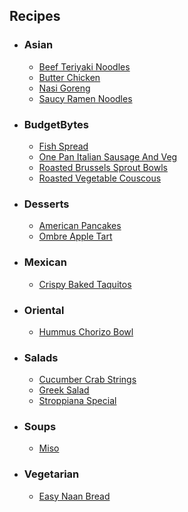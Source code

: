 ## Recipes
- ### Asian ###
  - [Beef Teriyaki Noodles](Asian/Beef_Teriyaki_Noodles.md)
  - [Butter Chicken](Asian/Butter_Chicken.md)
  - [Nasi Goreng](Asian/Nasi_Goreng.md)
  - [Saucy Ramen Noodles](Asian/Saucy_Ramen_Noodles.md)

- ### BudgetBytes ###
  - [Fish Spread](BudgetBytes/Fish_Spread.md)
  - [One Pan Italian Sausage And Veg](BudgetBytes/One_Pan_Italian_Sausage_And_Veg.md)
  - [Roasted Brussels Sprout Bowls](BudgetBytes/Roasted_Brussels_Sprout_Bowls.md)
  - [Roasted Vegetable Couscous](BudgetBytes/Roasted_Vegetable_Couscous.md)

- ### Desserts ###
  - [American Pancakes](Desserts/American_Pancakes.md)
  - [Ombre Apple Tart](Desserts/Ombre_Apple_Tart.md)

- ### Mexican ###
  - [Crispy Baked Taquitos](Mexican/Crispy_Baked_Taquitos.md)

- ### Oriental ###
  - [Hummus Chorizo Bowl](Oriental/Hummus_Chorizo_Bowl.md)

- ### Salads ###
  - [Cucumber Crab Strings](Salads/Cucumber_Crab_Strings.md)
  - [Greek Salad](Salads/Greek_Salad.md)
  - [Stroppiana Special](Salads/Stroppiana_Special.md)

- ### Soups ###
  - [Miso](Soups/Miso.md)

- ### Vegetarian ###
  - [Easy Naan Bread](Vegetarian/Easy_Naan_Bread.md)

